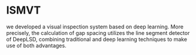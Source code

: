 # ISMVT
we developed a visual inspection system based on deep learning. More precisely, the calculation of gap spacing utilizes the line segment detector of DeepLSD, combining traditional and deep learning techniques to make use of both advantages.
